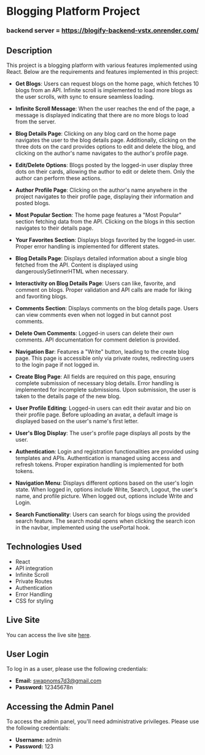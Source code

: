 # Blogging Platform Project
### backend server = https://blogify-backend-vstx.onrender.com/

## Description

This project is a blogging platform with various features implemented using React. Below are the requirements and features implemented in this project:

- **Get Blogs**: Users can request blogs on the home page, which fetches 10 blogs from an API. Infinite scroll is implemented to load more blogs as the user scrolls, with sync to ensure seamless loading.

- **Infinite Scroll Message**: When the user reaches the end of the page, a message is displayed indicating that there are no more blogs to load from the server.

- **Blog Details Page**: Clicking on any blog card on the home page navigates the user to the blog details page. Additionally, clicking on the three dots on the card provides options to edit and delete the blog, and clicking on the author's name navigates to the author's profile page.

- **Edit/Delete Options**: Blogs posted by the logged-in user display three dots on their cards, allowing the author to edit or delete them. Only the author can perform these actions.

- **Author Profile Page**: Clicking on the author's name anywhere in the project navigates to their profile page, displaying their information and posted blogs.

- **Most Popular Section**: The home page features a "Most Popular" section fetching data from the API. Clicking on the blogs in this section navigates to their details page.

- **Your Favorites Section**: Displays blogs favorited by the logged-in user. Proper error handling is implemented for different states.

- **Blog Details Page**: Displays detailed information about a single blog fetched from the API. Content is displayed using dangerouslySetInnerHTML when necessary.

- **Interactivity on Blog Details Page**: Users can like, favorite, and comment on blogs. Proper validation and API calls are made for liking and favoriting blogs.

- **Comments Section**: Displays comments on the blog details page. Users can view comments even when not logged in but cannot post comments.

- **Delete Own Comments**: Logged-in users can delete their own comments. API documentation for comment deletion is provided.

- **Navigation Bar**: Features a "Write" button, leading to the create blog page. This page is accessible only via private routes, redirecting users to the login page if not logged in.

- **Create Blog Page**: All fields are required on this page, ensuring complete submission of necessary blog details. Error handling is implemented for incomplete submissions. Upon submission, the user is taken to the details page of the new blog.

- **User Profile Editing**: Logged-in users can edit their avatar and bio on their profile page. Before uploading an avatar, a default image is displayed based on the user's name's first letter.

- **User's Blog Display**: The user's profile page displays all posts by the user.

- **Authentication**: Login and registration functionalities are provided using templates and APIs. Authentication is managed using access and refresh tokens. Proper expiration handling is implemented for both tokens.

- **Navigation Menu**: Displays different options based on the user's login state. When logged in, options include Write, Search, Logout, the user's name, and profile picture. When logged out, options include Write and Login.

- **Search Functionality**: Users can search for blogs using the provided search feature. The search modal opens when clicking the search icon in the navbar, implemented using the usePortal hook.

## Technologies Used

- React
- API integration
- Infinite Scroll
- Private Routes
- Authentication
- Error Handling
- CSS for styling



## Live Site

You can access the live site [here](https://blogify-teal-three.vercel.app/).

## User Login

To log in as a user, please use the following credentials:

- **Email:** swapnoms7d3@gmail.com
- **Password:** 12345678n

## Accessing the Admin Panel

To access the admin panel, you'll need administrative privileges. Please use the following credentials:

- **Username:** admin
- **Password:** 123
